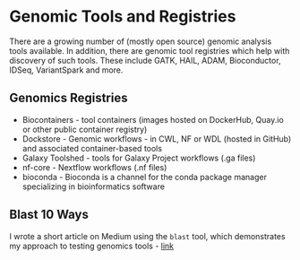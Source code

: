 # Genomic Tools and Registries

There are a growing number of (mostly open source) genomic analysis tools available.  In addition, there are genomic tool registries which help with discovery of such tools.  These include GATK, HAIL, ADAM, Bioconductor, IDSeq, VariantSpark and more.

## Genomics Registries

- Biocontainers - tool containers (images hosted on DockerHub, Quay.io or other public container registry)
- Dockstore - Genomic workflows - in CWL, NF or WDL (hosted in GitHub) and associated container-based tools
- Galaxy Toolshed - tools for Galaxy Project workflows (.ga files)
- nf-core - Nextflow workflows (.nf files)
- bioconda - Bioconda is a channel for the conda package manager specializing in bioinformatics software

## Blast 10 Ways

I wrote a short article on Medium using the `blast` tool, which demonstrates my approach to testing genomics tools - [link](https://medium.com/@lynnlangit/blast-10-ways-3db78f881059)